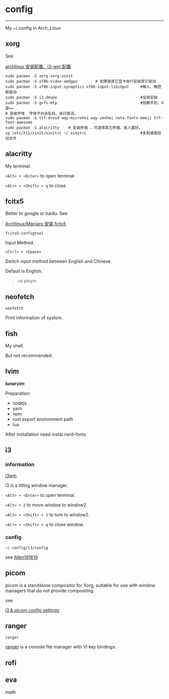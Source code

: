 # config
---

My ~/.config in Arch_Linux

## xorg
See

[archlinux 安装配置、i3-wm 配置](https://blog.csdn.net/olnautunm/article/details/109954444)

```
sudo pacman -S xorg xorg-xinit          
sudo pacman -S xf86-video-amdgpu        # 如果是其它显卡自行安装其它驱动
sudo pacman -S xf86-input-synaptics xf86-input-libinput     #输入、触控板驱动  
sudo pacman -S i3 dmune                                     #全部安装
sudo pacman -S gvfs-mtp                                     #挂载手机、U盘==
# 安装字体  字体不对会乱码，自行尝试。
sudo pacman -S ttf-droid wqy-microhei wqy-zenhei noto-fonts-emoji ttf-font-awesome 
sudo pacman -S alacritty    # 安装终端 ，可选择其它终端，各人喜好。
cp /etc/X11/xinit/xinitrc ~/.xinitrc                        #复制桌面启动文件
```
## alacritty

My terminal.

`<Alt> + <Enter>` to open terminal.

`<Alr> + <Shift> + q` to close.
## fcitx5
Better to google or baidu.
See

[Archlinux/Manjaro 安装 fcitx5](https://blog.csdn.net/qq_39100009/article/details/120316668)
```
fcitx5-configtool
```
Input Method.

`<Ctrl> + <Space>` 

Switch input method between English and Chinese.

Default is English.

> us
> pinyin

## neofetch
`neofetch`

Print information of system.

## fish
My shell.

But not recommended.
## lvim
***lunarvim***

Preparation:
- nodejs
- yarn
- npm
- rust export environment path
- lua

After installation need instal nerd-fonts

## i3
### information
[i3wm](https://i3wm.org)

i3 is a titling window manager.

`<Alt> + <Enter>` to open terminal.

`<Alt> + 2` to move window to window2.

`<Alt> + <Shift> + 2` to turn to window2.

`<Alr> + <Shift> + q` to close window.
### config
`~/.config/i3/config`

see
[Allen191819](https://github.com/Allen191819/dotfiles)

## picom
picom is a standalone compositor for Xorg, suitable for use with window managers that
do not provide compositing.

see 

[i3 & picom config settings](https://zhuanlan.zhihu.com/p/148067171)
## ranger
`ranger`

[ranger](https://ranger.github.io/)
is a console file manager with VI key bindings.

## rofi
## eva
math
